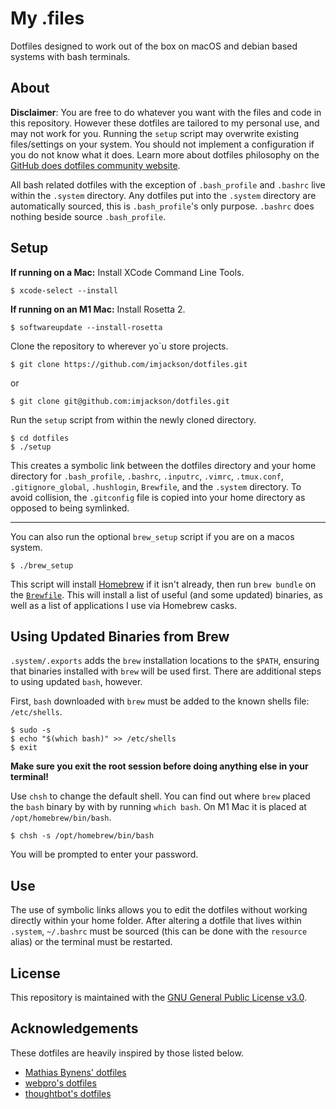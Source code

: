 # My .files

Dotfiles designed to work out of the box on macOS and debian based systems with
bash terminals.

## About

**Disclaimer**: You are free to do whatever you want with the files and code in
this repository. However these dotfiles are tailored to my personal use, and may
not work for you. Running the `setup` script may overwrite existing
files/settings on your system. You should not implement a configuration if you
do not know what it does. Learn more about dotfiles philosophy on the
[GitHub does dotfiles community website](https://dotfiles.github.io/).

All bash related dotfiles with the exception of `.bash_profile` and `.bashrc`
live within the `.system` directory. Any dotfiles put into the `.system` 
directory are automatically sourced, this is `.bash_profile`'s only purpose.
`.bashrc` does nothing beside source `.bash_profile`.

## Setup

**If running on a Mac:** Install XCode Command Line Tools.

```
$ xcode-select --install
```

**If running on an M1 Mac:** Install Rosetta 2.

```
$ softwareupdate --install-rosetta
```

Clone the repository to wherever yo`u store projects.

```
$ git clone https://github.com/imjackson/dotfiles.git
```

or

```
$ git clone git@github.com:imjackson/dotfiles.git
```

Run the `setup` script from within the newly cloned directory.

```
$ cd dotfiles
$ ./setup
```

This creates a symbolic link between the dotfiles directory and your home
directory for `.bash_profile`, `.bashrc`, `.inputrc`, `.vimrc`, `.tmux.conf`,
`.gitignore_global`, `.hushlogin`, `Brewfile`, and the `.system` directory. To
avoid collision, the `.gitconfig` file is copied into your home directory as
opposed to being symlinked.

---

You can also run the optional `brew_setup` script if you are on a macos system.

```
$ ./brew_setup
```

This script will install [Homebrew](https://brew.sh) if it isn't already, then
run `brew bundle` on the [`Brewfile`](./Brewfile). This will install a list of
useful (and some updated) binaries, as well as a list of applications I use via
Homebrew casks.

## Using Updated Binaries from Brew

`.system/.exports` adds the `brew` installation locations to the `$PATH`, ensuring
that binaries installed with `brew` will be used first. There are additional steps
to using updated `bash`, however.

First, `bash` downloaded with `brew` must be added to the known shells file: `/etc/shells`.

```
$ sudo -s
$ echo "$(which bash)" >> /etc/shells
$ exit
```

**Make sure you exit the root session before doing anything else in your terminal!**

Use `chsh` to change the default shell. You can find out where `brew` placed the
`bash` binary by with by running `which bash`. On  M1 Mac it is placed at `/opt/homebrew/bin/bash`.

```
$ chsh -s /opt/homebrew/bin/bash
```

You will be prompted to enter your password.

## Use

The use of symbolic links allows you to edit the dotfiles without working
directly within your home folder. After altering a dotfile that lives within
`.system`, `~/.bashrc` must be sourced (this can be done with the `resource`
alias) or the terminal must be restarted.

## License

This repository is maintained with the
[GNU General Public License v3.0](https://github.com/imjackson/dotfiles/blob/master/LICENSE).

## Acknowledgements

These dotfiles are heavily inspired by those listed below.

- [Mathias Bynens' dotfiles](https://github.com/mathiasbynens/dotfiles)
- [webpro's dotfiles](https://github.com/webpro/dotfiles)
- [thoughtbot's dotfiles](https://github.com/thoughtbot/dotfiles)
